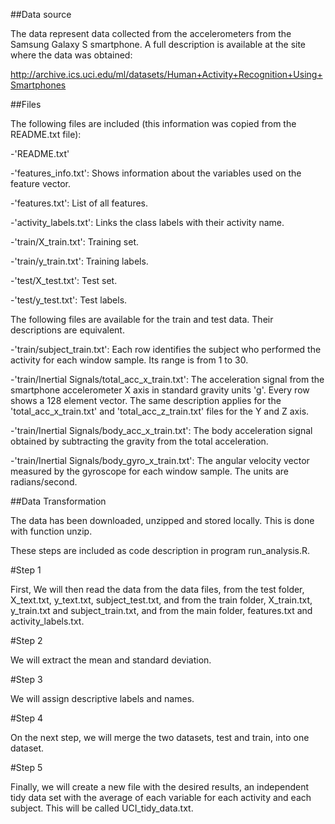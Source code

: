 ##Data source

The data represent data collected from the accelerometers from the Samsung Galaxy S smartphone. A full description is available at the site where the data was obtained:

http://archive.ics.uci.edu/ml/datasets/Human+Activity+Recognition+Using+Smartphones

##Files

The following files are included (this information was copied from the README.txt file):

-'README.txt'

-'features_info.txt': Shows information about the variables used on the feature vector.

-'features.txt': List of all features.

-'activity_labels.txt': Links the class labels with their activity name.

-'train/X_train.txt': Training set.

-'train/y_train.txt': Training labels.

-'test/X_test.txt': Test set.

-'test/y_test.txt': Test labels.

The following files are available for the train and test data. Their descriptions are equivalent.

-'train/subject_train.txt': Each row identifies the subject who performed the activity for each window sample. Its range is from 1 to 30.

-'train/Inertial Signals/total_acc_x_train.txt': The acceleration signal from the smartphone accelerometer X axis in standard gravity units 'g'. Every row shows a 128 element vector. The same description applies for the 'total_acc_x_train.txt' and 'total_acc_z_train.txt' files for the Y and Z axis.

-'train/Inertial Signals/body_acc_x_train.txt': The body acceleration signal obtained by subtracting the gravity from the total acceleration.

-'train/Inertial Signals/body_gyro_x_train.txt': The angular velocity vector measured by the gyroscope for each window sample. The units are radians/second.

##Data Transformation

The data has been downloaded, unzipped and stored locally. This is done with function unzip.

These steps are included as code description in program run_analysis.R.

#Step 1

First, We will then read the data from the data files, from the test folder, X_text.txt, y_text.txt, subject_test.txt, and from the train folder, X_train.txt, y_train.txt and subject_train.txt, and from the main folder, features.txt and activity_labels.txt.

#Step 2

We will extract the mean and standard deviation.

#Step 3

We will assign descriptive labels and names.

#Step 4

On the next step, we will merge the two datasets, test and train, into one dataset.

#Step 5

Finally, we will create a new file with the desired results, an independent tidy data set with the average of each variable for each activity and each subject. This will be called UCI_tidy_data.txt.
